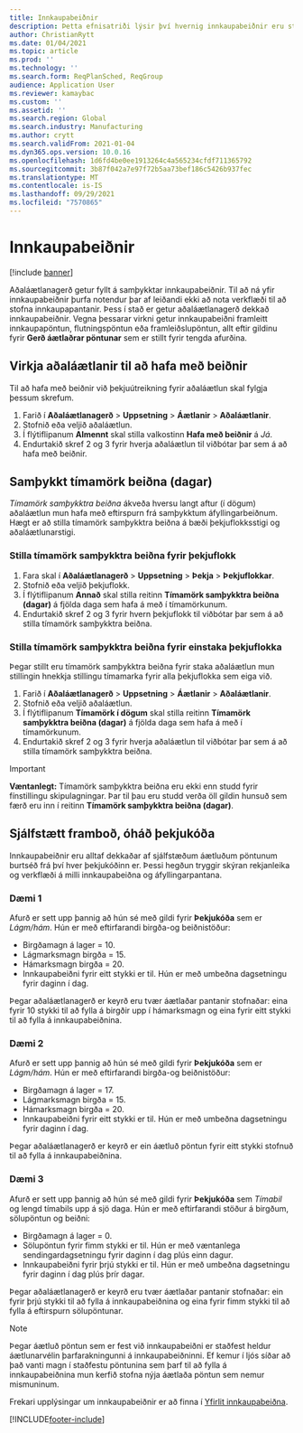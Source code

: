 ```yaml
---
title: Innkaupabeiðnir
description: Þetta efnisatriði lýsir því hvernig innkaupabeiðnir eru studdar í fínstillingu skipulagningar.
author: ChristianRytt
ms.date: 01/04/2021
ms.topic: article
ms.prod: ''
ms.technology: ''
ms.search.form: ReqPlanSched, ReqGroup
audience: Application User
ms.reviewer: kamaybac
ms.custom: ''
ms.assetid: ''
ms.search.region: Global
ms.search.industry: Manufacturing
ms.author: crytt
ms.search.validFrom: 2021-01-04
ms.dyn365.ops.version: 10.0.16
ms.openlocfilehash: 1d6fd4be0ee1913264c4a565234cfdf711365792
ms.sourcegitcommit: 3b87f042a7e97f72b5aa73bef186c5426b937fec
ms.translationtype: MT
ms.contentlocale: is-IS
ms.lasthandoff: 09/29/2021
ms.locfileid: "7570865"
---
```

# <a name="purchase-requisitions"></a>Innkaupabeiðnir

[!include [banner](../../includes/banner.md)]

Aðaláætlanagerð getur fyllt á samþykktar innkaupabeiðnir. Til að ná yfir innkaupabeiðnir þurfa notendur þar af leiðandi ekki að nota verkflæði til að stofna innkaupapantanir. Þess í stað er getur aðaláætlanagerð dekkað innkaupabeiðnir. Vegna þessarar virkni getur innkaupabeiðni framleitt innkaupapöntun, flutningspöntun eða framleiðslupöntun, allt eftir gildinu fyrir **Gerð áætlaðrar pöntunar** sem er stillt fyrir tengda afurðina.

## <a name="enable-master-plans-to-include-requisitions"></a>Virkja aðaláætlanir til að hafa með beiðnir

Til að hafa með beiðnir við þekjuútreikning fyrir aðaláætlun skal fylgja þessum skrefum.

1. Farið í **Aðaláætlanagerð** \> **Uppsetning** \> **Áætlanir** \> **Aðaláætlanir**.
1. Stofnið eða veljið aðaláætlun.
1. Í flýtiflipanum **Almennt** skal stilla valkostinn **Hafa með beiðnir** á *Já*.
1. Endurtakið skref 2 og 3 fyrir hverja aðaláætlun til viðbótar þar sem á að hafa með beiðnir.

## <a name="approved-requisitions-time-fence"></a>Samþykkt tímamörk beiðna (dagar)

*Tímamörk samþykktra beiðna* ákveða hversu langt aftur (í dögum) aðaláætlun mun hafa með eftirspurn frá samþykktum áfyllingarbeiðnum. Hægt er að stilla tímamörk samþykktra beiðna á bæði þekjuflokksstigi og aðaláætlunarstigi.

### <a name="set-the-approved-requisitions-time-fence-for-a-coverage-group"></a>Stilla tímamörk samþykktra beiðna fyrir þekjuflokk

1. Fara skal í **Aðaláætlanagerð** \> **Uppsetning** \> **Þekja** \> **Þekjuflokkar**.
1. Stofnið eða veljið þekjuflokk.
1. Í flýtiflipanum **Annað** skal stilla reitinn **Tímamörk samþykktra beiðna (dagar)** á fjölda daga sem hafa á með í tímamörkunum.
1. Endurtakið skref 2 og 3 fyrir hvern þekjuflokk til viðbótar þar sem á að stilla tímamörk samþykktra beiðna.

### <a name="set-the-approved-requisitions-time-fence-for-individual-master-plans"></a>Stilla tímamörk samþykktra beiðna fyrir einstaka þekjuflokka

Þegar stillt eru tímamörk samþykktra beiðna fyrir staka aðaláætlun mun stillingin hnekkja stillingu tímamarka fyrir alla þekjuflokka sem eiga við.

1. Farið í **Aðaláætlanagerð** \> **Uppsetning** \> **Áætlanir** \> **Aðaláætlanir**.
1. Stofnið eða veljið aðaláætlun.
1. Í flýtiflipanum **Tímamörk í dögum** skal stilla reitinn **Tímamörk samþykktra beiðna (dagar)** á fjölda daga sem hafa á með í tímamörkunum.
1. Endurtakið skref 2 og 3 fyrir hverja aðaláætlun til viðbótar þar sem á að stilla tímamörk samþykktra beiðna.

> [!IMPORTANT]
> **Væntanlegt:** Tímamörk samþykktra beiðna eru ekki enn studd fyrir fínstillingu skipulagningar. Þar til þau eru studd verða öll gildin hunsuð sem færð eru inn í reitinn **Tímamörk samþykktra beiðna (dagar)**.

## <a name="independent-supply-regardless-of-coverage-code"></a>Sjálfstætt framboð, óháð þekjukóða

Innkaupabeiðnir eru alltaf dekkaðar af sjálfstæðum áætluðum pöntunum burtséð frá því hver þekjukóðinn er. Þessi hegðun tryggir skýran rekjanleika og verkflæði á milli innkaupabeiðna og áfyllingarpantana.

### <a name="example-1"></a>Dæmi 1

Afurð er sett upp þannig að hún sé með gildi fyrir **Þekjukóða** sem er *Lágm/hám*. Hún er með eftirfarandi birgða-og beiðnistöður:

- Birgðamagn á lager = 10.
- Lágmarksmagn birgða = 15.
- Hámarksmagn birgða = 20.
- Innkaupabeiðni fyrir eitt stykki er til. Hún er með umbeðna dagsetningu fyrir daginn í dag.

Þegar aðaláætlanagerð er keyrð eru tvær áætlaðar pantanir stofnaðar: eina fyrir 10 stykki til að fylla á birgðir upp í hámarksmagn og eina fyrir eitt stykki til að fylla á innkaupabeiðnina.

### <a name="example-2"></a>Dæmi 2

Afurð er sett upp þannig að hún sé með gildi fyrir **Þekjukóða** sem er *Lágm/hám*. Hún er með eftirfarandi birgða-og beiðnistöður:

- Birgðamagn á lager = 17.
- Lágmarksmagn birgða = 15.
- Hámarksmagn birgða = 20.
- Innkaupabeiðni fyrir eitt stykki er til. Hún er með umbeðna dagsetningu fyrir daginn í dag.

Þegar aðaláætlanagerð er keyrð er ein áætluð pöntun fyrir eitt stykki stofnuð til að fylla á innkaupabeiðnina.

### <a name="example-3"></a>Dæmi 3

Afurð er sett upp þannig að hún sé með gildi fyrir **Þekjukóða** sem *Tímabil* og lengd tímabils upp á sjö daga. Hún er með eftirfarandi stöður á birgðum, sölupöntun og beiðni:

- Birgðamagn á lager = 0.
- Sölupöntun fyrir fimm stykki er til. Hún er með væntanlega sendingardagsetningu fyrir daginn í dag plús einn dagur.
- Innkaupabeiðni fyrir þrjú stykki er til. Hún er með umbeðna dagsetningu fyrir daginn í dag plús þrír dagar.

Þegar aðaláætlanagerð er keyrð eru tvær áætlaðar pantanir stofnaðar: ein fyrir þrjú stykki til að fylla á innkaupabeiðnina og eina fyrir fimm stykki til að fylla á eftirspurn sölupöntunar.

> [!NOTE]
> Þegar áætluð pöntun sem er fest við innkaupabeiðni er staðfest heldur áætlunarvélin þarfarakningunni á innkaupabeiðninni. Ef kemur í ljós síðar að það vanti magn í staðfestu pöntunina sem þarf til að fylla á innkaupabeiðnina mun kerfið stofna nýja áætlaða pöntun sem nemur mismuninum.

Frekari upplýsingar um innkaupabeiðnir er að finna í [Yfirlit innkaupabeiðna](../../procurement/purchase-requisitions-overview.md).


[!INCLUDE[footer-include](../../../includes/footer-banner.md)]